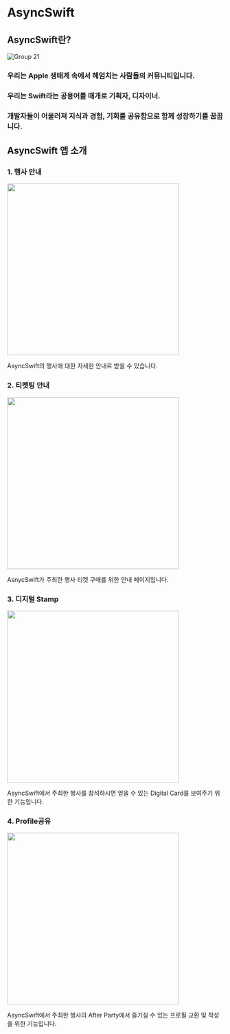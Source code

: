 # AsyncSwift
## AsyncSwift란?
![Group 21](https://user-images.githubusercontent.com/55151796/208451012-9b8b1fbe-62ea-4173-9ce1-852ac9367e04.jpg)
### 우리는 Apple 생태계 속에서 헤엄치는 사람들의 커뮤니티입니다. 
### 우리는 Swift라는 공용어를 매개로 기획자, 디자이너. 
### 개발자들이 어울러져 지식과 경험, 기회를 공유함으로 함께 성장하기를 꿈꿉니다.


## AsyncSwift 앱 소개
### 1. 행사 안내
<p align="left">
<img src="https://user-images.githubusercontent.com/55151796/208431915-2793d71c-109d-4c81-8617-b51ff76d82e9.PNG" height=400>
</p>
AsyncSwift의 행사에 대한 자세한 안내르 받을 수 있습니다.

### 2. 티켓팅 안내
<p align="left">
<img src="https://user-images.githubusercontent.com/55151796/208436508-34ada2d0-17b3-4232-9d6d-47a263798f13.PNG" height=400>
</p>
AsnycSwift가 주최한 행사 티켓 구매를 위한 안내 페이지입니다.

### 3. 디지털 Stamp 
<p align="left">
<img src="https://user-images.githubusercontent.com/55151796/208449937-a5b313e9-f783-42fe-a0d3-4ea8bd60ffd4.PNG" height=400>
</p>
AsyncSwift에서 주최한 행사를 참석하시면 얻을 수 있는 Digital Card를 보여주기 위한 기능입니다.

### 4. Profile공유
<p align="left">
<img src="https://user-images.githubusercontent.com/55151796/208449952-9f69dcc4-9757-4be6-a8c7-3746805da469.PNG" height=400>
</p>
AsyncSwift에서 주최한 행사의 After Party에서 즐기실 수 있는 프로필 교환 및 작성을 위한 기능입니다.
